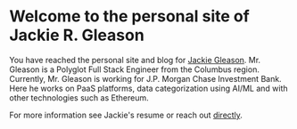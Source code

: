 # Welcome to the personal site of Jackie R. Gleason

You have reached the personal site and blog for [Jackie Gleason](/). Mr. Gleason is a Polyglot Full Stack Engineer from the Columbus region. Currently, Mr. Gleason is working for J.P. Morgan Chase Investment Bank. Here he works on PaaS platforms, data categorization using AI/ML and with other technologies such as Ethereum. 

For more information see Jackie's resume or reach out [directly](jackiegleason+jrgco@gmail.com). 
